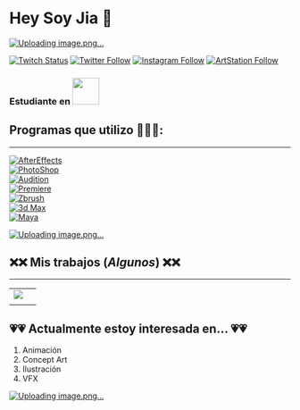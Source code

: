 # Hey Soy Jia 🤙

[![Uploading image.png…](https://i.pinimg.com/564x/ff/0f/18/ff0f185437d2e08f5c228fc78086794f.jpg)](https://github.com/iciar03])

[![Twitch Status](https://img.shields.io/twitch/status/jijiax?style=social)](https://twitch.com/jijiax)
[![Twitter Follow](https://img.shields.io/twitter/follow/jijiax03?style=social)](https://twitter.com/jijiax03)
[![Instagram Follow](https://img.shields.io/badge/Instagram-FFFFFF?style=social&logo=instagram&labelColor=E4405F)](https://instagram.com/jiaxjw)
[![ArtStation Follow](https://img.shields.io/badge/ArtStation-FFFFFF?style=social&logo=artstation&labelColor=E4405F)](https://artstation.com/jiawang73)
### Estudiante en [<img src="https://www.cevbarcelona.com/wp-content/uploads/2018/08/favicon.png" width=48>](https://www.cevbarcelona.com/)

## Programas que utilizo 👾👾👾:
___
[![AfterEffects](https://img.shields.io/badge/AfterEffects-8B21B4?style=for-the-badge&logo=adobeaftereffects&logoColor=white&labelColor=C366E7)]()
<br>
[![PhotoShop](https://img.shields.io/badge/PhotoShop-2DB7CA?style=for-the-badge&logo=adobephotoshop&logoColor=white&labelColor=31A8FF)]()
<br>
[![Audition](https://img.shields.io/badge/Audition-E87050?style=for-the-badge&logo=adobeaudition&logoColor=white&labelColor=FFBEAD)]()
<br>
[![Premiere](https://img.shields.io/badge/Premiere-7F7AC9?style=for-the-badge&logo=adobepremierepro&logoColor=white&labelColor=262076)]()
<br>
[![Zbrush](https://img.shields.io/badge/Zbrush-FFE384?style=for-the-badge&logo=Zerply&logoColor=white&labelColor=D0AE39)]()
<br>
[![3d Max](https://img.shields.io/badge/3D_Max-98E784?style=for-the-badge&logo=autodesk&logoColor=0696D7&labelColor=101010)]()
<br>
[![Maya](https://img.shields.io/badge/Maya-C7E784?style=for-the-badge&logo=autodesk&logoColor=0696D7&labelColor=101010)]()
<br>

[![Uploading image.png…](https://i.pinimg.com/originals/2c/04/ca/2c04ca278610395bae6178ec484bb556.gif)](https://github.com/iciar03])

##  ❌❌ Mis trabajos (_Algunos_) ❌❌
___

<table style="width:100%">
  <tr>
  <td>
	<a href="https://artstation.com/jiawang73/">
  		<img src="https://lh3.googleusercontent.com/XWAT7l1C-I6iqYG0BRm8r-WyrOYTFw7hA8HzewrpnsyPZ-21eF7x_0FDZ2lUjUCRf9Rq6YwdhVj59hs=w1903-h880">
	</a>
  </td>	
  <td>
	<a href="https://artstation.com/jiawang73/">
  		<img src="">
	</a>
</td>	
  </tr>
  <tr>
  <td>
	<a href="https://artstation.com/jiawang73/">
  		<img src="">
	</a>
</td>
<td>
	<a href="https://artstation.com/jiawang73/">
  		<img src=" ">
	</a>
</td>
   </tr>
</table>

## 💗💗 Actualmente estoy interesada en... 💗💗

1. Animación
2. Concept Art
3. Ilustración
4. VFX 

[![Uploading image.png…](https://i.pinimg.com/originals/ec/b9/ba/ecb9ba7d6a4667692ffd9a4c007424b3.gif)](https://github.com/iciar03])  

